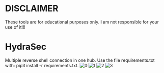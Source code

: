# DISCLAIMER
These tools are for educational purposes only.
I am not responsible for your use of it!!!

# HydraSec
Multiple reverse shell connection in one hub.
Use the file requirements.txt with: pip3 install -r requirements.txt.
![0](https://github.com/user-attachments/assets/30a9e9f8-079d-493a-b3d5-8fe390a60c13)
![1](https://github.com/user-attachments/assets/344b231a-e1bf-41d4-bbd7-8f6ab88912ed)
![2](https://github.com/user-attachments/assets/c5e868ef-78f2-4038-a061-f47cc6a84e65)
![3](https://github.com/user-attachments/assets/08ee517d-d699-434f-92a6-0fb18cc25709)
